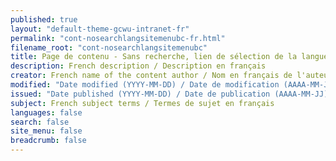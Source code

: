 ```yaml
---
published: true
layout: "default-theme-gcwu-intranet-fr"
permalink: "cont-nosearchlangsitemenubc-fr.html"
filename_root: "cont-nosearchlangsitemenubc"
title: Page de contenu - Sans recherche, lien de sélection de la langue, menu du site ou fil d'Ariane - Thème de la facilité d’emploi Web GC pour les sites intranet
description: French description / Description en français
creator: French name of the content author / Nom en français de l'auteur du contenu
modified: "Date modified (YYYY-MM-DD) / Date de modification (AAAA-MM-JJ)"
issued: "Date published (YYYY-MM-DD) / Date de publication (AAAA-MM-JJ)"
subject: French subject terms / Termes de sujet en français
languages: false
search: false
site_menu: false
breadcrumb: false
---
```


